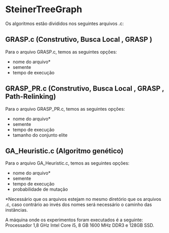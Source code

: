 # SteinerTreeGraph

Os algoritmos estão divididos nos seguintes arquivos .c:

## GRASP.c (Construtivo, Busca Local , GRASP )
Para o arquivo GRASP.c, temos as seguintes opções:
- nome do arquivo*
- semente
- tempo de execução

## GRASP_PR.c (Construtivo, Busca Local , GRASP , Path-Relinking)
Para o arquivo GRASP_PR.c, temos as seguintes opções:
- nome do arquivo*
- semente
- tempo de execução
- tamanho do conjunto elite

## GA_Heuristic.c (Algoritmo genético)
Para o arquivo GA_Heuristic.c, temos as seguintes opções:
- nome do arquivo*
- semente
- tempo de execução
- probabilidade de mutação

*Necessário que os arquivos estejam no mesmo diretório que os arquivos .c, caso contrário ao invés dos nomes será necessário o caminho das instâncias.

A máquina onde os experimentos foram executados é a seguinte: Processador 1,8 GHz Intel Core i5, 8 GB 1600 MHz DDR3 e 128GB SSD.

